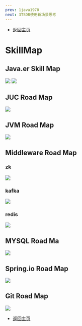 ```yaml
---
prev: 1java1970
next: 3TSDB使用新场景思考
---
```

* [返回主页](../home.md)

# SkillMap
## Java.er Skill Map
![](../../picture/6/2javaer.png)
![](../../picture/6/2hd.png)
## JUC Road Map
![](../../picture/6/2juc.png)

## JVM Road Map
![](../../picture/6/2jvm.png)

## Middleware Road Map
### zk
![](../../picture/6/2zk.png)
### kafka
![](../../picture/6/2kfk.png)
### redis
![](../../picture/6/2redis.png)

## MYSQL Road Ma
![](../../picture/6/2mysql.png)

## Spring.io Road Map
![](../../picture/6/2spring.png)

## Git Road Map
![](../../picture/6/2git.png)


* [返回主页](../home.md)